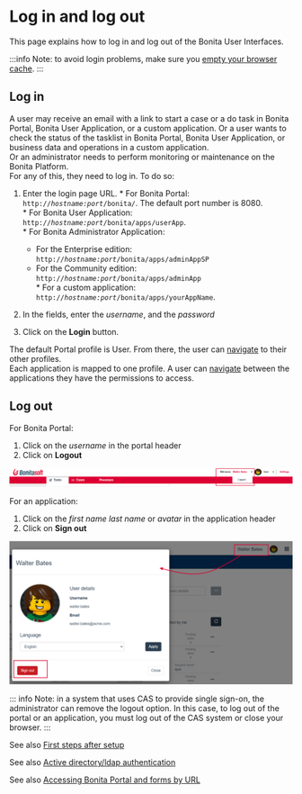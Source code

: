 # Log in and log out

This page explains how to log in and log out of the Bonita User Interfaces.  

:::info
Note: to avoid login problems, make sure you [empty your browser cache](http://www.wikihow.com/Clear-Your-Browser's-Cache).
:::

## Log in

A user may receive an email with a link to start a case or a do task in Bonita Portal, Bonita User Application, or a custom application. 
Or a user wants to check the status of the tasklist in Bonita Portal, Bonita User Application, or business data and operations in a custom application.  
Or an administrator needs to perform monitoring or maintenance on the Bonita Platform.  
For any of this, they need to log in. To do so:

  1. Enter the login page URL.
    * For Bonita Portal: `http://`_`hostname:port`_`/bonita/`. The default port number is 8080\.  
    * For Bonita User Application: `http://`_`hostname:port`_`/bonita/apps/userApp`.  
    * For Bonita Administrator Application: 
      * For the Enterprise edition: `http://`_`hostname:port`_`/bonita/apps/adminAppSP`   
      * For the Community edition: `http://`_`hostname:port`_`/bonita/apps/adminApp`  
    * For a custom application: `http://`_`hostname:port`_`/bonita/apps/yourAppName`.

  2. In the fields, enter the _username_, and the _password_
  3. Click on the **Login** button.

The default Portal profile is User. From there, the user can [navigate](navigation.md) to their other profiles.   
Each application is mapped to one profile. A user can [navigate](navigation.md) between the applications they have the permissions to access. 

## Log out

For Bonita Portal:
  1. Click on the _username_ in the portal header
  2. Click on **Logout**

![Logout](images/UI2021.1/logout.png)<!--{.img-responsive}-->

For an application:
  1. Click on the _first name last name_ or _avatar_ in the application header
  2. Click on **Sign out**
  
![Sign out](images/UI2021.1/sign-out.png)<!--{.img-responsive}-->


::: info
Note: in a system that uses CAS to provide single sign-on, the administrator can remove the logout option. In this case, to log out of the portal or an application, you must log out of the CAS system or close your browser.
:::

See also [First steps after setup](first-steps-after-setup.md)

See also [Active directory/ldap authentication](active-directory-or-ldap-authentication.md)

See also [Accessing Bonita Portal and forms by URL](bonita-bpm-portal-urls.md)
